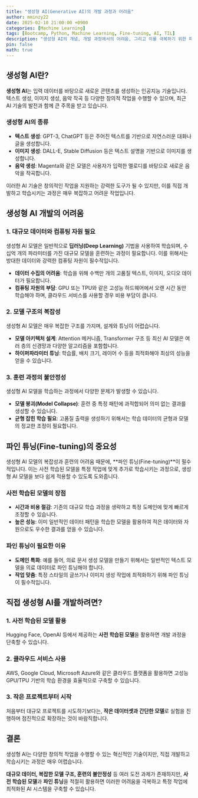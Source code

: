 ```yaml
---
title: "생성형 AI(Generative AI)의 개발 과정과 어려움"
author: mminzy22
date: 2025-02-10 21:00:00 +0900
categories: [Machine Learning]
tags: [Bootcamp, Python, Machine Learning, Fine-tuning, AI, TIL]
description: "생성형 AI의 개념, 개발 과정에서의 어려움, 그리고 이를 극복하기 위한 파인 튜닝의 중요성에 대해 다룹니다."
pin: false
math: true
---
```



## 생성형 AI란?

**생성형 AI**는 입력 데이터를 바탕으로 새로운 콘텐츠를 생성하는 인공지능 기술입니다. 텍스트 생성, 이미지 생성, 음악 작곡 등 다양한 창의적 작업을 수행할 수 있으며, 최근 AI 기술의 발전과 함께 큰 주목을 받고 있습니다.

### 생성형 AI의 종류

- **텍스트 생성**: GPT-3, ChatGPT 등은 주어진 텍스트를 기반으로 자연스러운 대화나 글을 생성합니다.
- **이미지 생성**: DALL-E, Stable Diffusion 등은 텍스트 설명을 기반으로 이미지를 생성합니다.
- **음악 생성**: Magenta와 같은 모델은 사용자가 입력한 멜로디를 바탕으로 새로운 음악을 작곡합니다.

이러한 AI 기술은 창의적인 작업을 지원하는 강력한 도구가 될 수 있지만, 이를 직접 개발하고 학습시키는 과정은 매우 복잡하고 어려운 작업입니다.


## 생성형 AI 개발의 어려움

### 1. 대규모 데이터와 컴퓨팅 자원 필요

생성형 AI 모델은 일반적으로 **딥러닝(Deep Learning)** 기법을 사용하여 학습되며, 수십억 개의 파라미터를 가진 대규모 모델을 훈련하는 과정이 필요합니다. 이를 위해서는 방대한 데이터와 강력한 컴퓨팅 자원이 필수적입니다.

- **데이터 수집의 어려움**: 학습을 위해 수백만 개의 고품질 텍스트, 이미지, 오디오 데이터가 필요합니다.
- **컴퓨팅 자원의 부담**: GPU 또는 TPU와 같은 고성능 하드웨어에서 오랜 시간 동안 학습해야 하며, 클라우드 서비스를 사용할 경우 비용 부담이 큽니다.

### 2. 모델 구조의 복잡성

생성형 AI 모델은 매우 복잡한 구조를 가지며, 설계와 튜닝이 어렵습니다.

- **모델 아키텍처 설계**: Attention 메커니즘, Transformer 구조 등 최신 AI 모델은 여러 층의 신경망과 다양한 알고리즘을 포함합니다.
- **하이퍼파라미터 튜닝**: 학습률, 배치 크기, 레이어 수 등을 최적화해야 최상의 성능을 얻을 수 있습니다.

### 3. 훈련 과정의 불안정성

생성형 AI 모델을 학습하는 과정에서 다양한 문제가 발생할 수 있습니다.

- **모델 붕괴(Model Collapse)**: 훈련 중 특정 패턴에 과적합되어 의미 없는 결과를 생성할 수 있습니다.
- **균형 잡힌 학습 필요**: 고품질 출력을 생성하기 위해서는 학습 데이터의 균형과 모델의 정교한 조정이 필요합니다.


## 파인 튜닝(Fine-tuning)의 중요성

생성형 AI 모델의 복잡성과 훈련의 어려움 때문에, **파인 튜닝(Fine-tuning)**이 필수적입니다. 이는 사전 학습된 모델을 특정 작업에 맞게 추가로 학습시키는 과정으로, 생성형 AI 모델을 보다 쉽게 적용할 수 있도록 도와줍니다.

### 사전 학습된 모델의 장점

- **시간과 비용 절감**: 기존의 대규모 학습 과정을 생략하고 특정 도메인에 맞게 빠르게 조정할 수 있습니다.
- **높은 성능**: 이미 일반적인 데이터 패턴을 학습한 모델을 활용하여 적은 데이터와 자원으로도 우수한 결과를 얻을 수 있습니다.

### 파인 튜닝이 필요한 이유

- **도메인 특화**: 예를 들어, 의료 문서 생성 모델을 만들기 위해서는 일반적인 텍스트 모델을 의료 데이터로 파인 튜닝해야 합니다.
- **작업 맞춤**: 특정 스타일의 글쓰기나 이미지 생성 작업에 최적화하기 위해 파인 튜닝이 필수적입니다.


## 직접 생성형 AI를 개발하려면?

### 1. 사전 학습된 모델 활용

Hugging Face, OpenAI 등에서 제공하는 **사전 학습된 모델**을 활용하면 개발 과정을 단축할 수 있습니다.

### 2. 클라우드 서비스 사용

AWS, Google Cloud, Microsoft Azure와 같은 클라우드 플랫폼을 활용하면 고성능 GPU/TPU 기반의 학습 환경을 효율적으로 구축할 수 있습니다.

### 3. 작은 프로젝트부터 시작

처음부터 대규모 프로젝트를 시도하기보다는, **작은 데이터셋과 간단한 모델**로 실험을 진행하며 점진적으로 확장하는 것이 바람직합니다.


## 결론

생성형 AI는 다양한 창의적 작업을 수행할 수 있는 혁신적인 기술이지만, 직접 개발하고 학습시키는 과정은 매우 어렵습니다.

**대규모 데이터, 복잡한 모델 구조, 훈련의 불안정성** 등 여러 도전 과제가 존재하지만, **사전 학습된 모델**과 **파인 튜닝**을 적절히 활용하면 이러한 어려움을 극복하고 특정 작업에 최적화된 AI 시스템을 구축할 수 있습니다.

